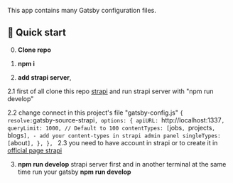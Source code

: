 

This app contains many Gatsby configuration files.

## 🚀 Quick start

0.  **Clone repo**

1.  **npm i**

2.  **add strapi server**, 
   
2.1 first of all clone this repo [strapi](https://strapi.io/starters) and run strapi server with "npm run develop"

2.2 change connect in this project's file "gatsby-config.js"
   `
   {
      resolve: `gatsby-source-strapi`,
      options: {
        apiURL: `http://localhost:1337`,
        queryLimit: 1000, // Default to 100
        contentTypes: [`jobs`, `projects`, `blogs`], - add your content-types in strapi admin panel
        singleTypes: [`about`],
      },
    },
   `
2.3 you need to have account in strapi or to create it in [official page strapi](https://strapi.io/)

3.  **npm run develop** strapi server first and in another terminal at the same time run your gatsby **npm run develop**

   
